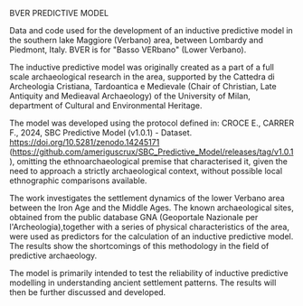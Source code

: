 BVER PREDICTIVE MODEL

Data and code used for the development of an inductive predictive model in the southern lake Maggiore (Verbano) area, between Lombardy and Piedmont, Italy. BVER is for "Basso VERbano" (Lower Verbano).

The inductive predictive model was originally created as a part of a full scale archaeological research in the area, supported by the Cattedra di Archeologia Cristiana, Tardoantica e Medievale (Chair of Christian, Late Antiquity and Medieaval Archaeology) of the University of Milan, department of Cultural and Environmental Heritage.

The model was developed using the protocol defined in: CROCE E., CARRER F., 2024, SBC Predictive Model (v1.0.1) - Dataset. https://doi.org/10.5281/zenodo.14245171 (https://github.com/ameriguscrux/SBC_Predictive_Model/releases/tag/v1.0.1), omitting the ethnoarchaeological premise that characterised it, given the need to approach a strictly archaeological context, without possible local ethnographic comparisons available.

The work investigates the settlement dynamics of the lower Verbano area between the Iron Age and the Middle Ages. The known archaeological sites, obtained from the public database GNA (Geoportale Nazionale per l'Archeologia),together with a series of physical characteristics of the area, were used as predictors for the calculation of an inductive predictive model. The results show the shortcomings of this methodology in the field of predictive archaeology.

The model is primarily intended to test the reliability of inductive predictive modelling in understanding ancient settlement patterns.
The results will then be further discussed and developed.
